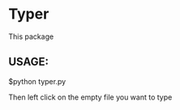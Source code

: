 # Typer
This package 

## USAGE: 

$python typer.py <filename>

Then left click on the empty file you want to type